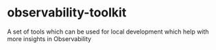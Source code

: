 # observability-toolkit
A set of tools which can be used for local development which help with more insights in Observability
